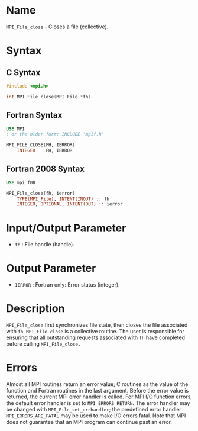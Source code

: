 # Name

`MPI_File_close` - Closes a file (collective).

# Syntax

## C Syntax

```c
#include <mpi.h>

int MPI_File_close(MPI_File *fh)
```

## Fortran Syntax

```fortran
USE MPI
! or the older form: INCLUDE 'mpif.h'

MPI_FILE_CLOSE(FH, IERROR)
    INTEGER    FH, IERROR
```

## Fortran 2008 Syntax

```fortran
USE mpi_f08

MPI_File_close(fh, ierror)
    TYPE(MPI_File), INTENT(INOUT) :: fh
    INTEGER, OPTIONAL, INTENT(OUT) :: ierror
```


# Input/Output Parameter

* `fh` : File handle (handle).

# Output Parameter

* `IERROR` : Fortran only: Error status (integer).

# Description

`MPI_File_close` first synchronizes file state, then closes the file
associated with `fh`. `MPI_File_close` is a collective routine. The user
is responsible for ensuring that all outstanding requests associated
with `fh` have completed before calling `MPI_File_close.`

# Errors

Almost all MPI routines return an error value; C routines as the value
of the function and Fortran routines in the last argument.
Before the error value is returned, the current MPI error handler is
called. For MPI I/O function errors, the default error handler is set to
`MPI_ERRORS_RETURN`. The error handler may be changed with
`MPI_File_set_errhandler`; the predefined error handler
`MPI_ERRORS_ARE_FATAL` may be used to make I/O errors fatal. Note that MPI
does not guarantee that an MPI program can continue past an error.
